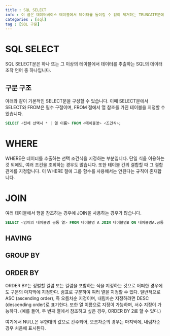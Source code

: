 ```yaml
---
title : SQL SELECT
info : 이 글은 데이터베이스 테이블에서 데이터를 돌이킬 수 없이 제거하는 TRUNCATE문에 대한 사용방법, 지침, 팁을 제공합니다.
categories : [sql]
tag : [SQL 구문]
---
```


# SQL SELECT
SQL SELECT문은 하나 또는 그 이상의 테이블에서 데이터를 추출하는 SQL의 데이터 조작 언어 중 하나입니다.

## 구문 구조
아래와 같이 기본적인 SELECT문을 구성할 수 있습니다.
이때 SELECT문에서 SELECT와 FROM은 필수 구절이며, FROM 절에서 열 참조를 가진 테이블을 지정할 수 있습니다.

```sql
SELECT <전체 선택시 * | 열 이름> FROM <테이블명> <조건식>;
```

# WHERE
WHERE은 데이터를 추출하는 선택 조건식을 지정하는 부분입니다. 단일 식을 이용하는 것 외에도, 여러 조건을 조회하는 경우도 많습니다. 또한 테이블 간의 결합할 때 그 결합 관계를 지정합니다. 이 WHERE 절에 그룹 함수를 사용해서는 안된다는 규칙이 존재합니다.

# JOIN
여러 테이블에서 행을 참조하는 경우에 JOIN을 사용하는 경우가 많습니다. 

```sql
SELECT <임이의 테이블명 공통 열> FROM 테이블명 A JOIN 테이블명B ON 테이블명A.공통   
```

## HAVING

## GROUP BY

## ORDER BY
ORDER BY는 정렬할 컬럼 또는 컬럼을 포함하는 식을 지정하는 것으로 어떠한 경우에도 구문의 마지막에 지정한다. 쉼표로 구분하여 여러 열을 지정할 수 있다. 일반적으로 ASC (ascending order), 즉 오름차순 지정이며, 내림차순 지정하려면 DESC (descending order)로 표기한다. 또한 열 이름으로 지정이 가능하며, 서수 지정이 가능하다. (예를 들어, 두 번째 열에서 참조하고 싶은 경우, ORDER BY 2로 할 수 있다.)

여기에서 NULL은 무한대의 값으로 간주되어, 오름차순의 경우는 마지막에, 내림차순 경우 처음에 표시된다.

